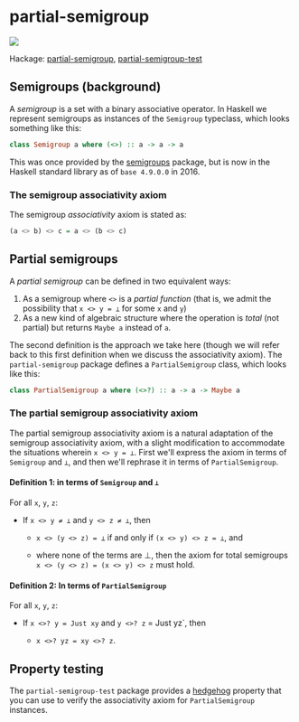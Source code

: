 # partial-semigroup

[![](https://travis-ci.org/chris-martin/partial-semigroup.svg)](https://travis-ci.org/chris-martin/partial-semigroup)

Hackage:
[partial-semigroup](https://hackage.haskell.org/package/partial-semigroup),
[partial-semigroup-test](https://hackage.haskell.org/package/partial-semigroup-test)

## Semigroups (background)

A *semigroup* is a set with a binary associative operator. In Haskell we
represent semigroups as instances of the `Semigroup` typeclass, which looks
something like this:

```haskell
class Semigroup a where (<>) :: a -> a -> a
```

This was once provided by the
[semigroups](https://hackage.haskell.org/package/semigroups) package, but is
now in the Haskell standard library as of `base 4.9.0.0` in 2016.

### The semigroup associativity axiom

The semigroup *associativity* axiom is stated as:

```haskell
(a <> b) <> c = a <> (b <> c)
```

## Partial semigroups

A *partial semigroup* can be defined in two equivalent ways:

  1. As a semigroup where `<>` is a *partial function* (that is, we admit the
     possibility that `x <> y = ⊥` for some `x` and `y`)
  2. As a new kind of algebraic structure where the operation is *total* (not
     partial) but returns `Maybe a` instead of `a`.

The second definition is the approach we take here (though we will refer back to
this first definition when we discuss the associativity axiom). The
`partial-semigroup` package defines a `PartialSemigroup` class, which looks like
this:

```haskell
class PartialSemigroup a where (<>?) :: a -> a -> Maybe a
```

### The partial semigroup associativity axiom

The partial semigroup associativity axiom is a natural adaptation of the
semigroup associativity axiom, with a slight modification to accommodate
the situations wherein `x <> y = ⊥`. First we'll express the axiom in terms
of `Semigroup` and `⊥`, and then we'll rephrase it in terms of
`PartialSemigroup`.

#### Definition 1: in terms of `Semigroup` and `⊥`

For all `x`, `y`, `z`:

  * If `x <> y ≠ ⊥` and `y <> z ≠ ⊥`, then

      * `x <> (y <> z) = ⊥` if and only if `(x <> y) <> z = ⊥`, and

      * where none of the terms are ⊥, then the axiom for total semigroups
        `x <> (y <> z) = (x <> y) <> z` must hold.

#### Definition 2: In terms of `PartialSemigroup`

For all `x`, `y`, `z`:

  * If `x <>? y = Just xy` and `y <>? z` = Just yz`, then

      * `x <>? yz = xy <>? z`.

## Property testing

The `partial-semigroup-test` package provides a
[hedgehog](https://hackage.haskell.org/package/hedgehog) property that you can
use to verify the associativity axiom for `PartialSemigroup` instances.
